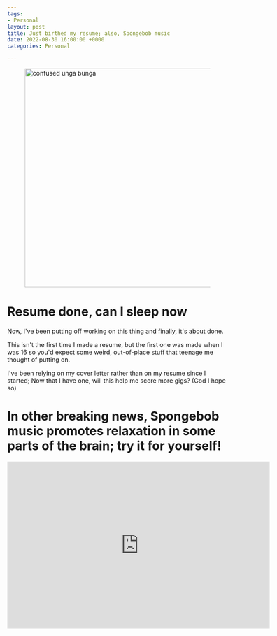 ```yaml
---
tags:
- Personal
layout: post
title: Just birthed my resume; also, Spongebob music
date: 2022-08-30 16:00:00 +0000
categories: Personal

---
```

<figure><img src="https://cdn.discordapp.com/attachments/993410728088305734/1014279032566722570/unga.jpg" alt="confused unga bunga" style="width:500px;"> <figcaption></figcaption> </figure>

# Resume done, can I sleep now

Now, I've been putting off working on this thing and finally, it's about done.

This isn't the first time I made a resume, but the first one was made when I was 16 so you'd expect some weird, out-of-place stuff that teenage me thought of putting on.

I've been relying on my cover letter rather than on my resume since I started; Now that I have one, will this help me score more gigs? (God I hope so)

# In other breaking news, Spongebob music promotes relaxation in some parts of the brain; try it for yourself!

<iframe width="600" height="382" src="https://www.youtube.com/embed/dJJQTxiW0P8" title="Relaxing SpongeBob Jams for Sleeping/Studying" frameborder="0" allow="accelerometer; autoplay; clipboard-write; encrypted-media; gyroscope; picture-in-picture" allowfullscreen></iframe>